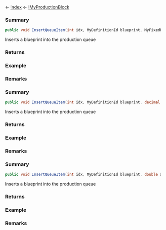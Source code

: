 ← [Index](Api-Index) ← [IMyProductionBlock](Sandbox.ModAPI.Ingame.IMyProductionBlock)

### Summary

```csharp
public void InsertQueueItem(int idx, MyDefinitionId blueprint, MyFixedPoint amount)
```

Inserts a blueprint into the production queue

### Returns

### Example

### Remarks

### Summary

```csharp
public void InsertQueueItem(int idx, MyDefinitionId blueprint, decimal amount)
```

Inserts a blueprint into the production queue

### Returns

### Example

### Remarks

### Summary

```csharp
public void InsertQueueItem(int idx, MyDefinitionId blueprint, double amount)
```

Inserts a blueprint into the production queue

### Returns

### Example

### Remarks

